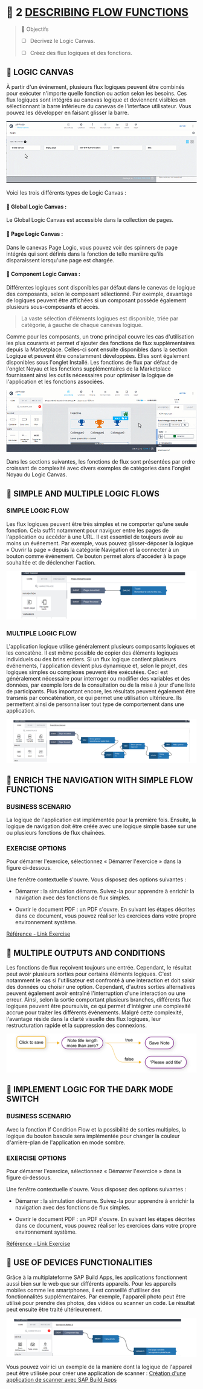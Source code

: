 # 🌸 2 [DESCRIBING FLOW FUNCTIONS](https://learning.sap.com/learning-journeys/develop-apps-with-sap-build-apps-using-drag-and-drop-simplicity/describing-flow-functions-_d0181f8f-c084-4959-9bbe-8fb288a76249)

> 🌺 Objectifs
>
> - [ ] Décrivez le Logic Canvas.
>
> - [ ] Créez des flux logiques et des fonctions.

## 🌸 LOGIC CANVAS

À partir d'un événement, plusieurs flux logiques peuvent être combinés pour exécuter n'importe quelle fonction ou action selon les besoins. Ces flux logiques sont intégrés au canevas logique et deviennent visibles en sélectionnant la barre inférieure du canevas de l'interface utilisateur. Vous pouvez les développer en faisant glisser la barre.

![](./assets/U4_Logical_Intro.gif)

Voici les trois différents types de Logic Canvas :

#### 💮 **Global Logic Canvas** :

Le Global Logic Canvas est accessible dans la collection de pages.

#### 💮 **Page Logic Canvas** :

Dans le canevas Page Logic, vous pouvez voir des spinners de page intégrés qui sont définis dans la fonction de telle manière qu'ils disparaissent lorsqu'une page est chargée.

#### 💮 **Component Logic Canvas** :

Différentes logiques sont disponibles par défaut dans le canevas de logique des composants, selon le composant sélectionné. Par exemple, davantage de logiques peuvent être affichées si un composant possède également plusieurs sous-composants et accès.

> La vaste sélection d'éléments logiques est disponible, triée par catégorie, à gauche de chaque canevas logique.

Comme pour les composants, un tronc principal couvre les cas d'utilisation les plus courants et permet d'ajouter des fonctions de flux supplémentaires depuis la Marketplace. Celles-ci sont ensuite disponibles dans la section Logique et peuvent être constamment développées. Elles sont également disponibles sous l'onglet Installé. Les fonctions de flux par défaut de l'onglet Noyau et les fonctions supplémentaires de la Marketplace fournissent ainsi les outils nécessaires pour optimiser la logique de l'application et les fonctions associées.

![](./assets/U4_Flow_2.gif)

Dans les sections suivantes, les fonctions de flux sont présentées par ordre croissant de complexité avec divers exemples de catégories dans l'onglet Noyau du Logic Canvas.

## 🌸 SIMPLE AND MULTIPLE LOGIC FLOWS

### SIMPLE LOGIC FLOW

Les flux logiques peuvent être très simples et ne comporter qu'une seule fonction. Cela suffit notamment pour naviguer entre les pages de l'application ou accéder à une URL. Il est essentiel de toujours avoir au moins un événement. Par exemple, vous pouvez glisser-déposer la logique « Ouvrir la page » depuis la catégorie Navigation et la connecter à un bouton comme événement. Ce bouton permet alors d'accéder à la page souhaitée et de déclencher l'action.

![](./assets/simpleFlow.png)

### MULTIPLE LOGIC FLOW

L'application logique utilise généralement plusieurs composants logiques et les concatène. Il est même possible de copier des éléments logiques individuels ou des brins entiers. Si un flux logique contient plusieurs événements, l'application devient plus dynamique et, selon le projet, des logiques simples ou complexes peuvent être exécutées. Ceci est généralement nécessaire pour interroger ou modifier des variables et des données, par exemple lors de la consultation ou de la mise à jour d'une liste de participants. Plus important encore, les résultats peuvent également être transmis par concaténation, ce qui permet une utilisation ultérieure. Ils permettent ainsi de personnaliser tout type de comportement dans une application.

![](./assets/MultiFlow.png)

## 🌸 ENRICH THE NAVIGATION WITH SIMPLE FLOW FUNCTIONS

### BUSINESS SCENARIO

La logique de l'application est implémentée pour la première fois. Ensuite, la logique de navigation doit être créée avec une logique simple basée sur une ou plusieurs fonctions de flux chaînées.

### EXERCISE OPTIONS

Pour démarrer l'exercice, sélectionnez « Démarrer l'exercice » dans la figure ci-dessous.

Une fenêtre contextuelle s'ouvre. Vous disposez des options suivantes :

- Démarrer : la simulation démarre. Suivez-la pour apprendre à enrichir la navigation avec des fonctions de flux simples.

- Ouvrir le document PDF : un PDF s'ouvre. En suivant les étapes décrites dans ce document, vous pouvez réaliser les exercices dans votre propre environnement système.

[Référence - Link Exercise](https://learnsap.enable-now.cloud.sap/pub/mmcp/index.html?show=project!PR_D738164396FFDD8A:uebung)

## 🌸 MULTIPLE OUTPUTS AND CONDITIONS

Les fonctions de flux reçoivent toujours une entrée. Cependant, le résultat peut avoir plusieurs sorties pour certains éléments logiques. C'est notamment le cas si l'utilisateur est confronté à une interaction et doit saisir des données ou choisir une option. Cependant, d'autres sorties alternatives peuvent également avoir entraîné l'interruption d'une interaction ou une erreur. Ainsi, selon la sortie comportant plusieurs branches, différents flux logiques peuvent être poursuivis, ce qui permet d'intégrer une complexité accrue pour traiter les différents événements. Malgré cette complexité, l'avantage réside dans la clarté visuelle des flux logiques, leur restructuration rapide et la suppression des connexions.

![](./assets/BTP150_04_U3L5C1_002.png)

## 🌸 IMPLEMENT LOGIC FOR THE DARK MODE SWITCH

### BUSINESS SCENARIO

Avec la fonction If Condition Flow et la possibilité de sorties multiples, la logique du bouton bascule sera implémentée pour changer la couleur d'arrière-plan de l'application en mode sombre.

### EXERCISE OPTIONS

Pour démarrer l'exercice, sélectionnez « Démarrer l'exercice » dans la figure ci-dessous.

Une fenêtre contextuelle s'ouvre. Vous disposez des options suivantes :

- Démarrer : la simulation démarre. Suivez-la pour apprendre à enrichir la navigation avec des fonctions de flux simples.

- Ouvrir le document PDF : un PDF s'ouvre. En suivant les étapes décrites dans ce document, vous pouvez réaliser les exercices dans votre propre environnement système.

[Référence - Link Exercise](https://learnsap.enable-now.cloud.sap/pub/mmcp/index.html?show=project!PR_A0FAEC421BCA0EB3:uebung)

## 🌸 USE OF DEVICES FUNCTIONALITIES

Grâce à la multiplateforme SAP Build Apps, les applications fonctionnent aussi bien sur le web que sur différents appareils. Pour les appareils mobiles comme les smartphones, il est conseillé d'utiliser des fonctionnalités supplémentaires. Par exemple, l'appareil photo peut être utilisé pour prendre des photos, des vidéos ou scanner un code. Le résultat peut ensuite être traité ultérieurement.

![](./assets/CameraFlow.png)

Vous pouvez voir ici un exemple de la manière dont la logique de l'appareil peut être utilisée pour créer une application de scanner : [Création d'une application de scanner avec SAP Build Apps](https://learning.sap.com/learning-journeys/compose-and-automate-with-sap-build-the-no-code-way/creating-a-first-application-with-sap-build-apps_ed25092c-550f-4375-b82b-74a44ca4467f)
